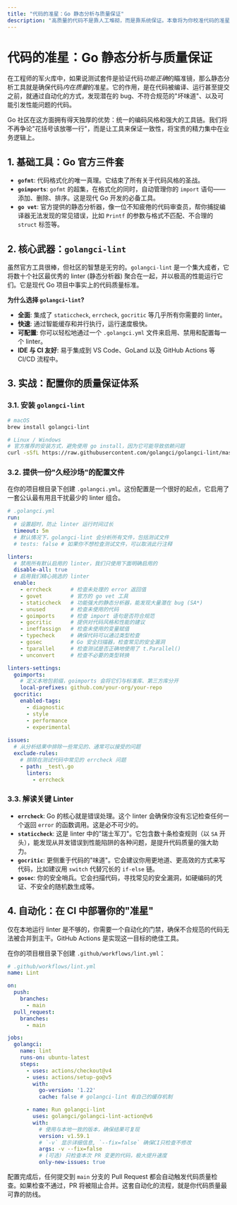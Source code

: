 ```yaml
---
title: "代码的准星：Go 静态分析与质量保证"
description: "高质量的代码不是靠人工堆砌，而是靠系统保证。本章将为你校准代码的准星——一套以 golangci-lint 为核心的自动化静态分析流程，让每一行代码都精准、可靠、无懈可击。"
---
```


# 代码的准星：Go 静态分析与质量保证

在工程师的军火库中，如果说测试套件是验证代码*功能正确*的瞄准镜，那么静态分析工具就是确保代码*内在质量*的准星。它的作用，是在代码被编译、运行甚至提交之前，就通过自动化的方式，发现潜在的 bug、不符合规范的"坏味道"、以及可能引发性能问题的代码。

Go 社区在这方面拥有得天独厚的优势：统一的编码风格和强大的工具链。我们将不再争论"花括号该放哪一行"，而是让工具来保证一致性，将宝贵的精力集中在业务逻辑上。

## 1. 基础工具：Go 官方三件套

- **`gofmt`**: 代码格式化的唯一真理。它结束了所有关于代码风格的圣战。
- **`goimports`**: `gofmt` 的超集，在格式化的同时，自动管理你的 `import` 语句——添加、删除、排序。这是现代 Go 开发的必备工具。
- **`go vet`**: 官方提供的静态分析器，像一位不知疲倦的代码审查员，帮你捕捉编译器无法发现的常见错误，比如 `Printf` 的参数与格式不匹配、不合理的 `struct` 标签等。

## 2. 核心武器：`golangci-lint`

虽然官方工具很棒，但社区的智慧是无穷的。`golangci-lint` 是一个集大成者，它将数十个社区最优秀的 linter (静态分析器) 聚合在一起，并以极高的性能运行它们。它是现代 Go 项目中事实上的代码质量标准。

**为什么选择 `golangci-lint`?**
- **全面**: 集成了 `staticcheck`, `errcheck`, `gocritic` 等几乎所有你需要的 linter。
- **快速**: 通过智能缓存和并行执行，运行速度极快。
- **可配置**: 你可以轻松地通过一个 `.golangci.yml` 文件来启用、禁用和配置每一个 linter。
- **IDE 与 CI 友好**: 易于集成到 VS Code、GoLand 以及 GitHub Actions 等 CI/CD 流程中。

## 3. 实战：配置你的质量保证体系

### 3.1. 安装 `golangci-lint`

```sh
# macOS
brew install golangci-lint

# Linux / Windows
# 官方推荐的安装方式，避免使用 go install，因为它可能导致依赖问题
curl -sSfL https://raw.githubusercontent.com/golangci/golangci-lint/master/install.sh | sh -s -- -b $(go env GOPATH)/bin v1.59.1
```

### 3.2. 提供一份"久经沙场"的配置文件

在你的项目根目录下创建 `.golangci.yml`。这份配置是一个很好的起点，它启用了一套公认最有用且干扰最少的 linter 组合。

```yaml
# .golangci.yml
run:
  # 设置超时，防止 linter 运行时间过长
  timeout: 5m
  # 默认情况下，golangci-lint 会分析所有文件，包括测试文件
  # tests: false # 如果你不想检查测试文件，可以取消此行注释

linters:
  # 禁用所有默认启用的 linter，我们只使用下面明确启用的
  disable-all: true
  # 启用我们精心挑选的 linter
  enable:
    - errcheck      # 检查未处理的 error 返回值
    - govet         # 官方的 go vet 工具
    - staticcheck   # 功能强大的静态分析器，能发现大量潜在 bug (SA*)
    - unused        # 检查未使用的代码
    - goimports     # 检查 import 语句是否符合规范
    - gocritic      # 提供对代码风格和性能的建议
    - ineffassign   # 检查未使用的变量赋值
    - typecheck     # 确保代码可以通过类型检查
    - gosec         # Go 安全扫描器，检查常见的安全漏洞
    - tparallel     # 检查测试是否正确地使用了 t.Parallel()
    - unconvert     # 检查不必要的类型转换

linters-settings:
  goimports:
    # 定义本地包前缀，goimports 会将它们与标准库、第三方库分开
    local-prefixes: github.com/your-org/your-repo
  gocritic:
    enabled-tags:
      - diagnostic
      - style
      - performance
      - experimental
  
issues:
  # 从分析结果中排除一些常见的、通常可以接受的问题
  exclude-rules:
    # 排除在测试代码中常见的 errcheck 问题
    - path: _test\.go
      linters:
        - errcheck
```

### 3.3. 解读关键 Linter

- **`errcheck`**: Go 的核心就是错误处理。这个 linter 会确保你没有忘记检查任何一个返回 `error` 的函数调用。这是必不可少的。
- **`staticcheck`**: 这是 linter 中的"瑞士军刀"。它包含数十条检查规则（以 `SA` 开头），能发现从并发错误到性能陷阱的各种问题，是提升代码质量的强大助力。
- **`gocritic`**: 更侧重于代码的"味道"。它会建议你用更地道、更高效的方式来写代码，比如建议用 `switch` 代替冗长的 `if-else` 链。
- **`gosec`**: 你的安全哨兵。它会扫描代码，寻找常见的安全漏洞，如硬编码的凭证、不安全的随机数生成等。

## 4. 自动化：在 CI 中部署你的"准星"

仅在本地运行 linter 是不够的，你需要一个自动化的门禁，确保不合规范的代码无法被合并到主干。GitHub Actions 是实现这一目标的绝佳工具。

在你的项目根目录下创建 `.github/workflows/lint.yml`：

```yaml
# .github/workflows/lint.yml
name: Lint

on:
  push:
    branches:
      - main
  pull_request:
    branches:
      - main

jobs:
  golangci:
    name: lint
    runs-on: ubuntu-latest
    steps:
      - uses: actions/checkout@v4
      - uses: actions/setup-go@v5
        with:
          go-version: '1.22'
          cache: false # golangci-lint 有自己的缓存机制

      - name: Run golangci-lint
        uses: golangci/golangci-lint-action@v6
        with:
          # 使用与本地一致的版本，确保结果可复现
          version: v1.59.1
          # `-v` 显示详细信息, `--fix=false` 确保CI只检查不修改
          args: -v --fix=false
          # (可选) 只检查本次 PR 变更的代码，极大提升速度
          only-new-issues: true
```

配置完成后，任何提交到 `main` 分支的 Pull Request 都会自动触发代码质量检查。如果检查不通过，PR 将被阻止合并。这套自动化的流程，就是你代码质量最可靠的防线。
